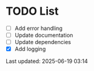 # TODO List

- [ ] Add error handling
- [ ] Update documentation
- [ ] Update dependencies
- [x] Add logging

Last updated: 2025-06-19 03:14
